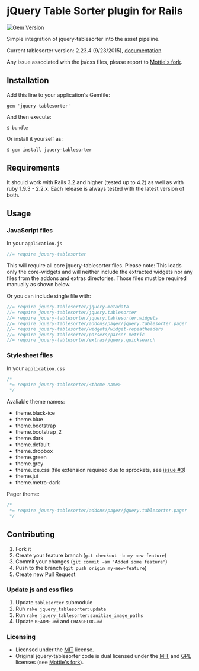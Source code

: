 # jQuery Table Sorter plugin for Rails

[![Gem Version](https://badge.fury.io/rb/jquery-tablesorter.png)](http://badge.fury.io/rb/jquery-tablesorter)

Simple integration of jquery-tablesorter into the asset pipeline.

Current tablesorter version: 2.23.4 (9/23/2015), [documentation]

Any issue associated with the js/css files, please report to [Mottie's fork].

## Installation

Add this line to your application's Gemfile:

    gem 'jquery-tablesorter'

And then execute:

    $ bundle

Or install it yourself as:

    $ gem install jquery-tablesorter

## Requirements

It should work with Rails 3.2 and higher (tested up to 4.2) as well as with ruby 1.9.3 - 2.2.x.
Each release is always tested with the latest version of both.

## Usage

### JavaScript files

In your `application.js`

```javascript
//= require jquery-tablesorter
```

This will require all core jquery-tablesorter files. Please note: This loads only the core-widgets and will neither include the extracted widgets nor any files from the addons and extras directories. Those files must be required manually as shown below.

Or you can include single file with:

```javascript
//= require jquery-tablesorter/jquery.metadata
//= require jquery-tablesorter/jquery.tablesorter
//= require jquery-tablesorter/jquery.tablesorter.widgets
//= require jquery-tablesorter/addons/pager/jquery.tablesorter.pager
//= require jquery-tablesorter/widgets/widget-repeatheaders
//= require jquery-tablesorter/parsers/parser-metric
//= require jquery-tablesorter/extras/jquery.quicksearch
```

### Stylesheet files

In your `application.css`

```css
/*
 *= require jquery-tablesorter/<theme name>
 */
```

Avaliable theme names:

* theme.black-ice
* theme.blue
* theme.bootstrap
* theme.bootstrap_2
* theme.dark
* theme.default
* theme.dropbox
* theme.green
* theme.grey
* theme.ice.css (file extension required due to sprockets, see [issue #3](https://github.com/themilkman/jquery-tablesorter-rails/issues/3))
* theme.jui
* theme.metro-dark

Pager theme:

```css
/*
 *= require jquery-tablesorter/addons/pager/jquery.tablesorter.pager
 */
```

## Contributing

1. Fork it
2. Create your feature branch (`git checkout -b my-new-feature`)
3. Commit your changes (`git commit -am 'Added some feature'`)
4. Push to the branch (`git push origin my-new-feature`)
5. Create new Pull Request

### Update js and css files

1. Update `tablesorter` submodule
2. Run `rake jquery_tablesorter:update`
3. Run `rake jquery_tablesorter:sanitize_image_paths`
4. Update `README.md` and `CHANGELOG.md`


### Licensing

* Licensed under the [MIT](http://www.opensource.org/licenses/mit-license.php) license.
* Original jquery-tablesorter code is dual licensed under the [MIT](http://www.opensource.org/licenses/mit-license.php) and [GPL](http://www.gnu.org/licenses/gpl.html) licenses (see [Mottie's fork]).

[Mottie's fork]: https://github.com/Mottie/tablesorter
[documentation]: http://mottie.github.com/tablesorter/docs/index.html
